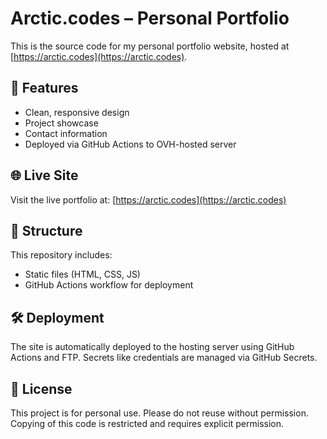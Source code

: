 # Arctic.codes – Personal Portfolio

This is the source code for my personal portfolio website, hosted at [https://arctic.codes](https://arctic.codes).

## 🚀 Features

- Clean, responsive design
- Project showcase
- Contact information
- Deployed via GitHub Actions to OVH-hosted server

## 🌐 Live Site

Visit the live portfolio at: [https://arctic.codes](https://arctic.codes)

## 📁 Structure

This repository includes:
- Static files (HTML, CSS, JS)
- GitHub Actions workflow for deployment

## 🛠 Deployment

The site is automatically deployed to the hosting server using GitHub Actions and FTP. Secrets like credentials are managed via GitHub Secrets.

## 📄 License

This project is for personal use. Please do not reuse without permission. Copying of this code is restricted and requires explicit permission.
